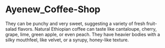 # Ayenew_Coffee-Shop
They can be punchy and very sweet, suggesting a variety of fresh fruit-salad flavors. Natural Ethiopian coffee can taste like cantaloupe, cherry, grape, lime, green apple, or even peach. They have heavier bodies with a silky mouthfeel, like velvet, or a syrupy, honey-like texture.
